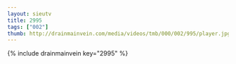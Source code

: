 ```yaml
--- 
layout: sieutv
title: 2995
tags: ["002"]
thumb: http://drainmainvein.com/media/videos/tmb/000/002/995/player.jpg
---
```

{% include drainmainvein key="2995" %} 
